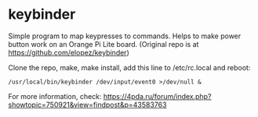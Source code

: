 # keybinder
Simple program to map keypresses to commands. Helps to make power button work on an Orange Pi Lite board.
(Original repo is at https://github.com/elopez/keybinder)

Clone the repo, make, make install, add this line to /etc/rc.local and reboot:

```/usr/local/bin/keybinder /dev/input/event0 >/dev/null &```

For more information, check: https://4pda.ru/forum/index.php?showtopic=750921&view=findpost&p=43583763
